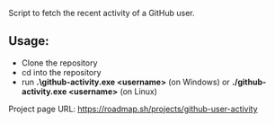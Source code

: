 Script to fetch the recent activity of a GitHub user.

## Usage:

- Clone the repository
- cd into the repository
- run **.\github-activity.exe \<username\>** (on Windows) or **./github-activity.exe \<username\>** (on Linux)

Project page URL:
https://roadmap.sh/projects/github-user-activity
